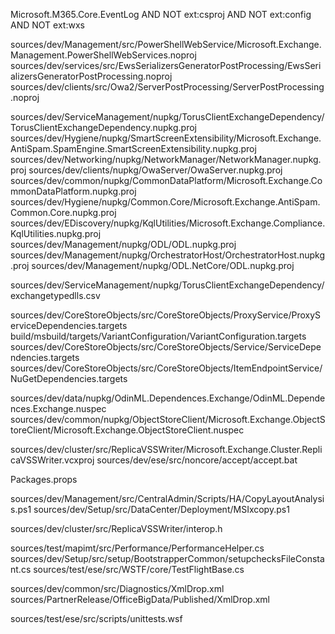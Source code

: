 ﻿Microsoft.M365.Core.EventLog AND  NOT ext:csproj AND NOT  ext:config AND NOT ext:wxs

sources/dev/Management/src/PowerShellWebService/Microsoft.Exchange.Management.PowerShellWebServices.noproj
sources/dev/services/src/EwsSerializersGeneratorPostProcessing/EwsSerializersGeneratorPostProcessing.noproj
sources/dev/clients/src/Owa2/ServerPostProcessing/ServerPostProcessing.noproj

sources/dev/ServiceManagement/nupkg/TorusClientExchangeDependency/TorusClientExchangeDependency.nupkg.proj
sources/dev/Hygiene/nupkg/SmartScreenExtensibility/Microsoft.Exchange.AntiSpam.SpamEngine.SmartScreenExtensibility.nupkg.proj
sources/dev/Networking/nupkg/NetworkManager/NetworkManager.nupkg.proj
sources/dev/clients/nupkg/OwaServer/OwaServer.nupkg.proj
sources/dev/common/nupkg/CommonDataPlatform/Microsoft.Exchange.CommonDataPlatform.nupkg.proj
sources/dev/Hygiene/nupkg/Common.Core/Microsoft.Exchange.AntiSpam.Common.Core.nupkg.proj
sources/dev/EDiscovery/nupkg/KqlUtilities/Microsoft.Exchange.Compliance.KqlUtilities.nupkg.proj
sources/dev/Management/nupkg/ODL/ODL.nupkg.proj
sources/dev/Management/nupkg/OrchestratorHost/OrchestratorHost.nupkg.proj
sources/dev/Management/nupkg/ODL.NetCore/ODL.nupkg.proj

sources/dev/ServiceManagement/nupkg/TorusClientExchangeDependency/exchangetypedlls.csv

sources/dev/CoreStoreObjects/src/CoreStoreObjects/ProxyService/ProxyServiceDependencies.targets
build/msbuild/targets/VariantConfiguration/VariantConfiguration.targets
sources/dev/CoreStoreObjects/src/CoreStoreObjects/Service/ServiceDependencies.targets
sources/dev/CoreStoreObjects/src/CoreStoreObjects/ItemEndpointService/NuGetDependencies.targets

sources/dev/data/nupkg/OdinML.Dependences.Exchange/OdinML.Dependences.Exchange.nuspec
sources/dev/common/nupkg/ObjectStoreClient/Microsoft.Exchange.ObjectStoreClient/Microsoft.Exchange.ObjectStoreClient.nuspec

sources/dev/cluster/src/ReplicaVSSWriter/Microsoft.Exchange.Cluster.ReplicaVSSWriter.vcxproj
sources/dev/ese/src/noncore/accept/accept.bat

Packages.props

sources/dev/Management/src/CentralAdmin/Scripts/HA/CopyLayoutAnalysis.ps1
sources/dev/Setup/src/DataCenter/Deployment/MSIxcopy.ps1

sources/dev/cluster/src/ReplicaVSSWriter/interop.h

sources/test/mapimt/src/Performance/PerformanceHelper.cs
sources/dev/Setup/src/setup/BootstrapperCommon/setupchecksFileConstant.cs
sources/test/ese/src/WSTF/core/TestFlightBase.cs


sources/dev/common/src/Diagnostics/XmlDrop.xml
sources/PartnerRelease/OfficeBigData/Published/XmlDrop.xml

sources/test/ese/src/scripts/unittests.wsf

